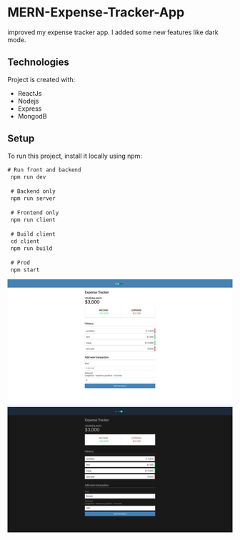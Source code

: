 # MERN-Expense-Tracker-App

improved my expense tracker app. I added some new features like dark mode.
	
## Technologies
Project is created with:
* ReactJs
* Nodejs
* Express
* MongodB
	
## Setup
To run this project, install it locally using npm:

```
# Run front and backend
 npm run dev
 
 # Backend only
 npm run server
 
 # Frontend only
 npm run client
 
 # Build client
 cd client
 npm run build
 
 # Prod
 npm start
```

 ![Image](https://raw.githubusercontent.com/myamann/MERN-Expense-Tracker-App/master/ss/1.png?token=ALFYGQV7DROE5ZHLP67STDLAEJDLW)
 ![Image](https://raw.githubusercontent.com/myamann/MERN-Expense-Tracker-App/master/ss/2.png?token=ALFYGQVDDKSFYZ2BO7AEKRLAEJDNA)
